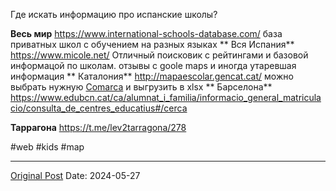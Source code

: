 Где искать информацию про испанские школы?

**Весь мир** https://www.international-schools-database.com/ база приватных школ с обучением на разных языках
**
Вся Испания** https://www.micole.net/ Отличный поисковик с рейтингами и базовой информацой по школам. отзывы с goole maps и иногда утаревшая информация
**
Каталония** http://mapaescolar.gencat.cat/ можно выбрать нужную [Comarca](1944.md) и выгрузить в xlsx
**
Барселона** https://www.edubcn.cat/ca/alumnat_i_familia/informacio_general_matriculacio/consulta_de_centres_educatius#/cerca

**Таррагона** https://t.me/lev2tarragona/278

#web #kids #map

---
[Original Post](https://t.me/lev2tarragona/2238)
Date: 2024-05-27
